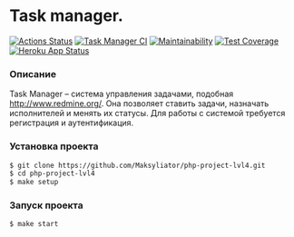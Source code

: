 # Task manager.

[![Actions Status](https://github.com/Maksyliator/php-project-lvl4/workflows/hexlet-check/badge.svg)](https://github.com/Maksyliator/php-project-lvl4/actions) [![Task Manager CI](https://github.com/Maksyliator/php-project-lvl4/actions/workflows/task-manager.yml/badge.svg)](https://github.com/Maksyliator/php-project-lvl4/actions/workflows/task-manager.yml) [![Maintainability](https://api.codeclimate.com/v1/badges/be73b9d1ec284cc2add6/maintainability)](https://codeclimate.com/github/Maksyliator/php-project-lvl4/maintainability) [![Test Coverage](https://api.codeclimate.com/v1/badges/be73b9d1ec284cc2add6/test_coverage)](https://codeclimate.com/github/Maksyliator/php-project-lvl4/test_coverage) [![Heroku App Status](http://heroku-shields.herokuapp.com/task-manager92)](https://task-manager92.herokuapp.com)

### Описание
Task Manager – система управления задачами, подобная http://www.redmine.org/. Она позволяет ставить задачи, назначать исполнителей и менять их статусы. Для работы с системой требуется регистрация и аутентификация.

### Установка проекта

```sh
$ git clone https://github.com/Maksyliator/php-project-lvl4.git
$ cd php-project-lvl4
$ make setup
```

### Запуск проекта

```sh
$ make start
```
